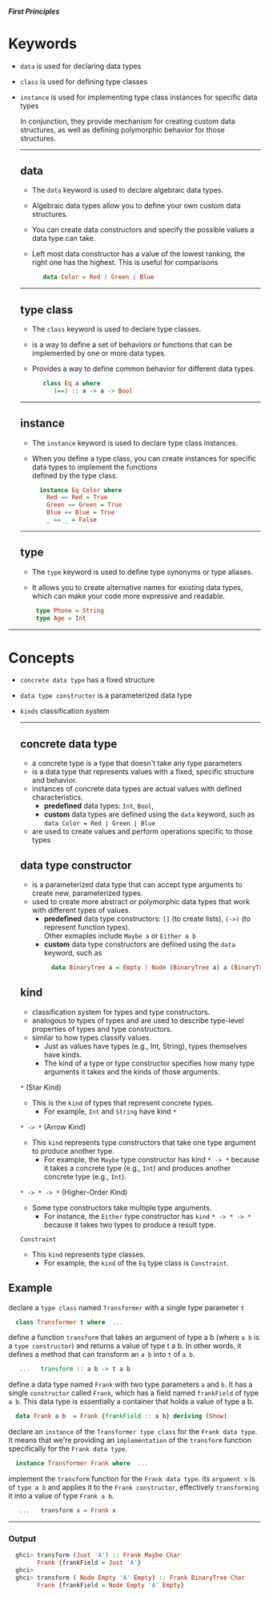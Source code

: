 ##### First Principles

# Keywords 
* `data` is used for declaring data types 
* `class` is used for defining type classes
* `instance` is used for implementing type class instances for specific data types

  In conjunction, they provide mechanism for creating custom data structures, as well as defining polymorphic behavior for those structures.

  ---

  ## data
    * The `data` keyword is used to declare algebraic data types. 
    * Algebraic data types allow you to define your own custom data structures. 
    * You can create data constructors and specify the possible values a data type can take.
    * Left most data constructor has a value of the lowest ranking, the right one has the highest. This is useful for comparisons

      ```haskell
         data Color = Red | Green | Blue
      ```

  ---

  ## type class
  * The `class` keyword is used to declare type classes. 
  * is a way to define a set of behaviors or functions that can be implemented by one or more data types. 
  * Provides a way to define common behavior for different data types.
 
    ```haskell
       class Eq a where
          (==) :: a -> a -> Bool
    ```

  ---

  ## instance
    * The `instance` keyword is used to declare type class instances. 
    * When you define a type class, you can create instances for specific data types to implement the functions   
      defined by the type class.

      ```haskell
        instance Eq Color where
          Red == Red = True
          Green == Green = True
          Blue == Blue = True
          _ == _ = False
      ```

  ---

  ## type
    * The `type` keyword is used to define type synonyms or type aliases. 
    * It allows you to create alternative names for existing data types, which can make your code more expressive and readable.

      ```haskell
       type Phone = String
       type Age = Int
      ```

---

# Concepts
* `concrete data type`  has a fixed structure
* `data type constructor` is a parameterized data type
* `kinds` classification system

  ---
  
  ## concrete data type
    
    * a concrete type is a type that doesn't take any type parameters
    * is a data type that represents values with a fixed, specific structure and behavior.
    * instances of concrete data types are actual values with defined characteristics.
      - **predefined** data types: `Int`, `Bool`, 
      - **custom** data types are defined using the `data` keyword, such as `data Color = Red | Green | Blue`
    * are used to create values and perform operations specific to those types

  ## data type constructor

    * is a parameterized data type that can accept type arguments to create new, parameterized types.
    * used to create more abstract or polymorphic data types that work with different types of values.
      - **predefined** data type constructors: `[]` (to create lists), `(->)` (to represent function types).<br>
        Other exmaples include `Maybe a` or `Either a b`
      - **custom** data type constructors are defined using the `data` keyword, such as 
        ```haskell
          data BinaryTree a = Empty | Node (BinaryTree a) a (BinaryTree a)
        ```
  ## kind

    * classification system for types and type constructors. 
    * analogous to types of types and are used to describe type-level properties of types and type constructors.
    * similar to how types classify values.
      - Just as values have types (e.g., Int, String), types themselves have kinds. 
      - The kind of a type or type constructor specifies how many type arguments it takes and the kinds of those arguments.


  `*` (Star Kind)
    * This is the `kind` of types that represent concrete types. 
      - For example, `Int` and `String` have kind `*`

  `* -> *` (Arrow Kind)
    * This `kind` represents type constructors that take one type argument to produce another type. 
      - For example, the `Maybe` type constructor has kind `* -> *` because it takes a concrete type (e.g., `Int`) and produces another concrete type (e.g., `Int`).

  `* -> * -> *` (Higher-Order Kind)
    * Some type constructors take multiple type arguments. 
      - For instance, the `Either` type constructor has `kind` `* -> * -> *` because it takes two types to produce a result type.

  `Constraint`
    * This `kind` represents type classes. 
      - For example, the `kind` of the `Eq` type class is `Constraint`.


## Example


  declare a `type class` named `Transformer` with a single type parameter `t`
    
  ```haskell
    class Transformer t where  ...
  ```
       
  define a function `transform` that takes an argument of type a b (where `a b` is a `type constructor`) and returns a value of type t a b. 
  In other words, it defines a method that can transform an `a b` into  `t` of `a b`.
  ```haskell
     ...   transform :: a b -> t a b  
  ```  

  define a data type named `Frank` with two type parameters `a` and `b`. 
  It has a single `constructor` called `Frank`, which has a field named `frankField` of type `a b`. 
  This data type is essentially a container that holds a value of type a b.
  ```haskell
    data Frank a b  = Frank {frankField :: a b} deriving (Show)  
  ``` 

  declare an `instance` of the `Transformer type class` for the `Frank data type`. 
  It means that we're providing an `implementation` of the `transform` function specifically for the `Frank data type`.
  ```haskell
    instance Transformer Frank where  ...
  ```
   
  implement the `transform` function for the `Frank data type`. 
  its `argument x` is of `type a b` and applies it to the `Frank constructor`, 
  effectively `transforming` it into a value of type `Frank a b`. 
  ```haskell
     ...   transform x = Frank x  
  ```  

---
### Output
```haskell
  ghci> transform (Just 'A') :: Frank Maybe Char
        Frank {frankField = Just 'A'}
  ghci> 
  ghci> transform ( Node Empty 'A' Empty) :: Frank BinaryTree Char
        Frank {frankField = Node Empty 'A' Empty}
```